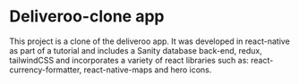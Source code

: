 # Deliveroo-clone app
This project is a clone of the deliveroo app. It was developed in react-native as part of a tutorial and includes a Sanity database back-end,
redux, tailwindCSS and incorporates a variety of react libraries such as: react-currency-formatter, react-native-maps and hero icons.
